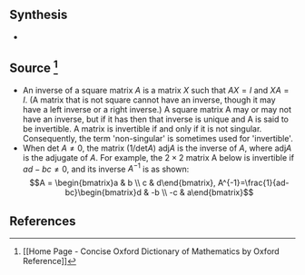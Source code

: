 ## Synthesis
- 
## Source [^1]
- An inverse of a square matrix $A$ is a matrix $X$ such that $AX = I$ and $XA = I$. (A matrix that is not square cannot have an inverse, though it may have a left inverse or a right inverse.) A square matrix A may or may not have an inverse, but if it has then that inverse is unique and A is said to be invertible. A matrix is invertible if and only if it is not singular. Consequently, the term 'non-singular' is sometimes used for 'invertible'.
- When det $A \ne 0$, the matrix (1/det$A$) adj$A$ is the inverse of $A$, where adj$A$ is the adjugate of $A$. For example, the $2\times 2$ matrix A below is invertible if $ad - bc \ne 0$, and its inverse $A^{-1}$ is as shown:$$A = \begin{bmatrix}a & b \\ c & d\end{bmatrix}, A^{-1}=\frac{1}{ad-bc}\begin{bmatrix}d & -b \\ -c & a\end{bmatrix}$$
## References

[^1]: [[Home Page - Concise Oxford Dictionary of Mathematics by Oxford Reference]]